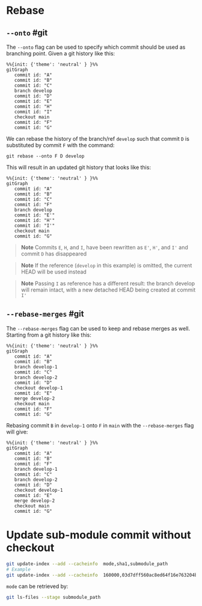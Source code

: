 # Rebase 

## `--onto` #git

The `--onto` flag can be used to specify which commit should be used as branching point. Given a git history like this:

```mermaid
%%{init: {'theme': 'neutral' } }%%
gitGraph
   commit id: "A"
   commit id: "B"
   commit id: "C"
   branch develop
   commit id: "D"
   commit id: "E"
   commit id: "H"
   commit id: "I"
   checkout main
   commit id: "F"
   commit id: "G"
```
We can rebase the history of the branch/ref `develop` such that commit `D` is substituted by commit `F` with the command:

```
git rebase --onto F D develop
```

This will result in an updated git history that looks like this:
```mermaid
%%{init: {'theme': 'neutral' } }%%
gitGraph
   commit id: "A"
   commit id: "B"
   commit id: "C"
   commit id: "F"
   branch develop
   commit id: "E'"
   commit id: "H'"
   commit id: "I'"
   checkout main
   commit id: "G"
```
> **Note**
> Commits `E`, `H`, and `I`, have been rewritten as  `E'`, `H'`, and `I'` and commit `D` has disappeared

> **Note**
> If the reference (`develop` in this example) is omitted, the current HEAD will be used instead

> **Note**
> Passing `I` as reference has a different result: the branch develop will remain intact, with a new detached HEAD being created at commit `I'`
## `--rebase-merges` #git

The `--rebase-merges` flag can be used to keep and rebase merges as well. Starting from a git history like this:

```mermaid
%%{init: {'theme': 'neutral' } }%%
gitGraph
   commit id: "A"
   commit id: "B"
   branch develop-1
   commit id: "C"
   branch develop-2
   commit id: "D"
   checkout develop-1
   commit id: "E"
   merge develop-2
   checkout main
   commit id: "F"
   commit id: "G"
```
Rebasing commit `B` in `develop-1` onto `F` in `main` with the `--rebase-merges` flag will give:

```mermaid
%%{init: {'theme': 'neutral' } }%%
gitGraph
   commit id: "A"
   commit id: "B"
   commit id: "F"
   branch develop-1
   commit id: "C"
   branch develop-2
   commit id: "D"
   checkout develop-1
   commit id: "E"
   merge develop-2
   checkout main
   commit id: "G"
```

# Update sub-module commit without checkout
```bash
git update-index --add --cacheinfo  mode,sha1,submodule_path
# Example
git update-index --add --cacheinfo  160000,03d7dff560ac8ed64f16e763204b04ce91ca5faf,submodules/submodule
```

`mode` can be retrieved by:
```bash
git ls-files --stage submodule_path
```
